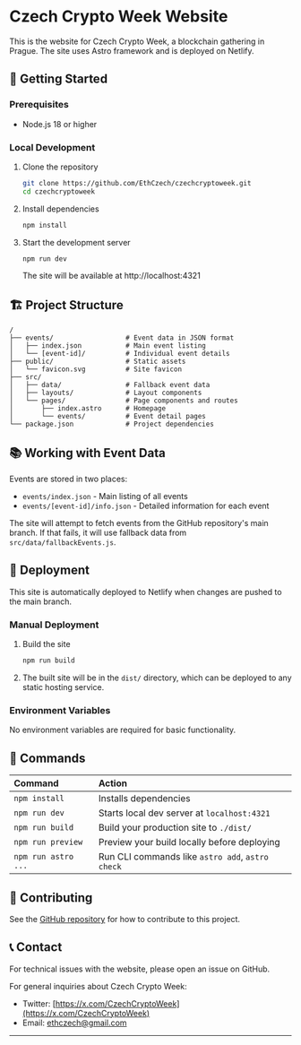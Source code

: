 # Czech Crypto Week Website

This is the website for Czech Crypto Week, a blockchain gathering in Prague. The site uses Astro framework and is deployed on Netlify.

## 🚀 Getting Started

### Prerequisites
- Node.js 18 or higher

### Local Development

1. Clone the repository
   ```bash
   git clone https://github.com/EthCzech/czechcryptoweek.git
   cd czechcryptoweek
   ```

2. Install dependencies
   ```bash
   npm install
   ```

3. Start the development server
   ```bash
   npm run dev
   ```
   The site will be available at http://localhost:4321

## 🏗️ Project Structure

```
/
├── events/                  # Event data in JSON format
│   ├── index.json           # Main event listing
│   └── [event-id]/          # Individual event details
├── public/                  # Static assets
│   └── favicon.svg          # Site favicon
├── src/
│   ├── data/                # Fallback event data
│   ├── layouts/             # Layout components
│   └── pages/               # Page components and routes
│       ├── index.astro      # Homepage
│       └── events/          # Event detail pages
└── package.json             # Project dependencies
```

## 📚 Working with Event Data

Events are stored in two places:
- `events/index.json` - Main listing of all events
- `events/[event-id]/info.json` - Detailed information for each event

The site will attempt to fetch events from the GitHub repository's main branch. If that fails, it will use fallback data from `src/data/fallbackEvents.js`.

## 🚢 Deployment

This site is automatically deployed to Netlify when changes are pushed to the main branch.

### Manual Deployment

1. Build the site
   ```bash
   npm run build
   ```

2. The built site will be in the `dist/` directory, which can be deployed to any static hosting service.

### Environment Variables

No environment variables are required for basic functionality.

## 🧞 Commands

| Command                | Action                                           |
| :--------------------- | :----------------------------------------------- |
| `npm install`          | Installs dependencies                            |
| `npm run dev`          | Starts local dev server at `localhost:4321`      |
| `npm run build`        | Build your production site to `./dist/`          |
| `npm run preview`      | Preview your build locally before deploying      |
| `npm run astro ...`    | Run CLI commands like `astro add`, `astro check` |

## 📝 Contributing

See the [GitHub repository](https://github.com/EthCzech/czechcryptoweek) for how to contribute to this project.

## 📞 Contact

For technical issues with the website, please open an issue on GitHub.

For general inquiries about Czech Crypto Week:
* Twitter: [https://x.com/CzechCryptoWeek](https://x.com/CzechCryptoWeek)
* Email: ethczech@gmail.com

---

